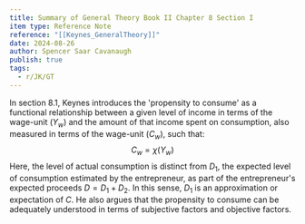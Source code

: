 ```yaml
---
title: Summary of General Theory Book II Chapter 8 Section I
item type: Reference Note
reference: "[[Keynes_GeneralTheory]]"
date: 2024-08-26
author: Spencer Saar Cavanaugh
publish: true
tags:
  - r/JK/GT
---
```


In section 8.1, Keynes introduces the 'propensity to consume' as a functional relationship between a given level of income in terms of the wage-unit ($Y_w$) and the amount of that income spent on consumption, also measured in terms of the wage-unit ($C_w$), such that:
$$C_w = χ(Y_w)$$
Here, the level of actual consumption is distinct from $D_1$, the expected level of consumption estimated by the entrepreneur, as part of the entrepreneur's expected proceeds $D = D_1 + D_2$. In this sense, $D_1$ is an approximation or expectation of $C$. He also argues that the propensity to consume can be adequately understood in terms of subjective factors and objective factors.